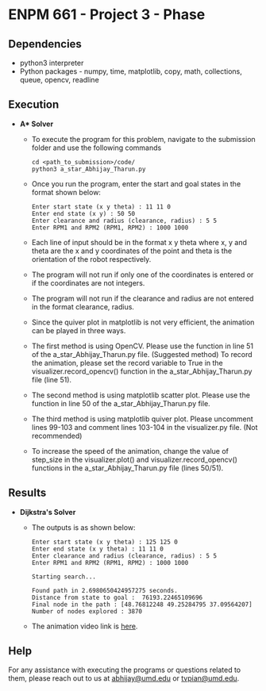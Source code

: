 # ENPM 661 - Project 3 - Phase

## Dependencies

* python3 interpreter
* Python packages - numpy, time, matplotlib, copy, math, collections, queue, opencv, readline

## Execution

* **A\* Solver** 
    
    - To execute the program for this problem, navigate to the submission folder and use the following commands
        ```
        cd <path_to_submission>/code/
        python3 a_star_Abhijay_Tharun.py
        ```

    - Once you run the program, enter the start and goal states in the format shown below:
        ```
        Enter start state (x y theta) : 11 11 0
        Enter end state (x y) : 50 50
        Enter clearance and radius (clearance, radius) : 5 5
        Enter RPM1 and RPM2 (RPM1, RPM2) : 1000 1000
        ```

    - Each line of input should be in the format x y theta where x, y and theta are the x and y coordinates of the point and theta is the orientation of the robot respectively.

    - The program will not run if only one of the coordinates is entered or if the coordinates are not integers.

    - The program will not run if the clearance and radius are not entered in the format clearance, radius.

    - Since the quiver plot in matplotlib is not very efficient, the animation can be played in three ways.

    - The first method is using OpenCV. Please use the function in line 51 of the a_star_Abhijay_Tharun.py file. (Suggested method) To record the animation, please set the record variable to True in the visualizer.record_opencv() function in the a_star_Abhijay_Tharun.py file (line 51).

    - The second method is using matplotlib scatter plot. Please use the function in line 50 of the a_star_Abhijay_Tharun.py file.

    - The third method is using matplotlib quiver plot. Please uncomment lines 99-103 and comment lines 103-104 in the visualizer.py file. (Not recommended)

    - To increase the speed of the animation, change the value of step_size in the visualizer.plot() and visualizer.record_opencv() functions in the a_star_Abhijay_Tharun.py file (lines 50/51).

## Results
* **Dijkstra's Solver** 
    
    - The outputs is as shown below:
        ```
        Enter start state (x y theta) : 125 125 0
        Enter end state (x y theta) : 11 11 0
        Enter clearance and radius (clearance, radius) : 5 5
        Enter RPM1 and RPM2 (RPM1, RPM2) : 1000 1000

        Starting search...

        Found path in 2.6980650424957275 seconds.
        Distance from state to goal :  76193.22465109696
        Final node in the path : [48.76812248 49.25284795 37.09564207]
        Number of nodes explored : 3870
        ```
    - The animation video link is [here](https://drive.google.com/drive/folders/19rUXHqT4XGNATDRHBpmevm8oGCOTXusi?usp=sharing).

## Help
For any assistance with executing the programs or questions related to them, please reach out to us at abhijay@umd.edu or tvpian@umd.edu.
